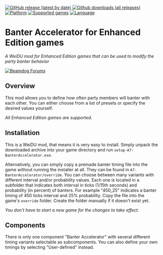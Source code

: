 [![GitHub release (latest by date)](https://img.shields.io/github/v/release/Argent77/A7-BanterAccelerator?color=darkred&include_prereleases&label=latest%20release)](https://github.com/Argent77/A7-BanterAccelerator/releases/latest)
[![Github downloads (all releases)](https://img.shields.io/github/downloads/Argent77/A7-BanterAccelerator/total.svg?color=gold)](https://github.com/Argent77/A7-BanterAccelerator/releases)
[![Platform](https://img.shields.io/static/v1?label=platform&message=Windows%20%7C%20macOS%20%7C%20Linux%20%7C%20Project%20Infinity&color=informational)](https://github.com/Argent77/A7-BanterAccelerator/releases/latest)
[![Supported games](https://img.shields.io/static/v1?label=supported%20games&message=BG%3AEE%20%7C%20SoD%20%7C%20BG2%3AEE%20%7C%20EET%20%7C%20IWD%3AEE%20%7C%20PST%3AEE&color=indigo)](https://github.com/Argent77/A7-BanterAccelerator)
[![Language](https://img.shields.io/static/v1?label=language&message=English%20%7C%20French%20%7C%20German&color=limegreen)](https://github.com/Argent77/A7-BanterAccelerator)

# Banter Accelerator for Enhanced Edition games
*A WeiDU mod for Enhanced Edition games that can be used to modify the party banter behavior*

[![Beamdog Forums](https://img.shields.io/static/v1?label=Discussion&message=Beamdog%20Forums&color=444&labelColor=eee&style=for-the-badge)](https://forums.beamdog.com/discussion/64551 "Beamdog Forums")

## Overview

This mod allows you to define how often party members will banter with each other. You can either choose from a list of presets or specify the desired values yourself.

*All Enhanced Edition games are supported.*


## Installation

This is a WeiDU mod, that means it is very easy to install. Simply unpack the downloaded archive into your game directory and run `setup-A7-BanterAccelerator.exe`.

Alternatively, you can simply copy a premade banter timing file into the game without running the installer at all. They can be found in `A7-BanterAccelerator/override`. You can choose between many variants with different interval and/or probability values. Each one is located in a subfolder that indicates both interval in ticks (1/15th seconds) and probability (in percent) of banters. For example "450_25" indicates a banter timing of 450 ticks interval and 25% probability. Copy the file into the game's `override` folder. Create the folder manually if it doesn't exist yet.

*You don't have to start a new game for the changes to take effect.*


## Components

There is only one component "Banter Accelerator" with several different timing variants selectable as subcomponents. You can also define your own timings by selecting "User-defined" instead.
